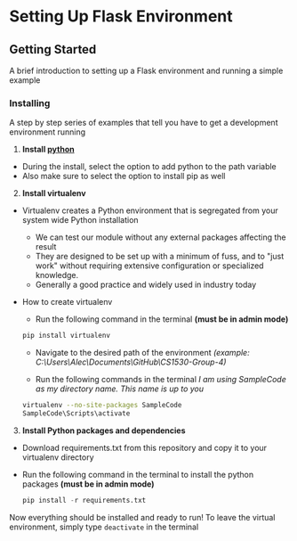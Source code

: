 # Setting Up Flask Environment

## Getting Started

A brief introduction to setting up a Flask environment and running a simple example

### Installing

A step by step series of examples that tell you have to get a development environment running

1. **Install [python](https://www.python.org/ftp/python/3.6.4/python-3.6.4.exe)**
* During the install, select the option to add python to the path variable
* Also make sure to select the option to install pip as well

2. **Install virtualenv**

* Virtualenv creates a Python environment that is segregated from your system wide Python installation
  * We can test our module without any external packages affecting the result
  * They are designed to be set up with a minimum of fuss, and to "just work" without requiring extensive configuration or specialized knowledge.
  * Generally a good practice and widely used in industry today

* How to create virtualenv
  * Run the following command in the terminal **(must be in admin mode)**
  ``` python
  pip install virtualenv
  ```
  * Navigate to the desired path of the environment *(example: C:\Users\Alec\Documents\GitHub\CS1530-Group-4)*

  * Run the following commands in the terminal *I am using SampleCode as my directory name. This name is up to you*
  ``` bash
  virtualenv --no-site-packages SampleCode
  SampleCode\Scripts\activate
  ```
3. **Install Python packages and dependencies**
* Download requirements.txt from this repository and copy it to your virtualenv directory

* Run the following command in the terminal to install the python packages **(must be in admin mode)**
  ```python
  pip install -r requirements.txt
  ```

Now everything should be installed and ready to run! To leave the virtual environment, simply type `deactivate` in the terminal